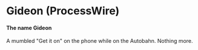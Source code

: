 # Gideon (ProcessWire)


#### The name Gideon 

A mumbled "Get it on" on the phone while on the Autobahn. Nothing more.

